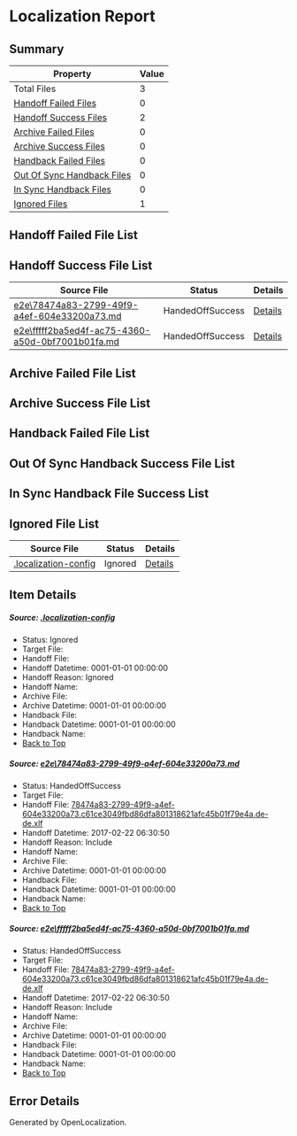 # <a name='report-top'></a> Localization Report

## Summary
 Property | Value 
 -------- | ----- 
 Total Files | 3
[ Handoff Failed Files ](#handoff-failed-list)| 0
[ Handoff Success Files ](#handoff-success-list)| 2
[ Archive Failed Files ](#archive-failed-list)| 0
[ Archive Success Files ](#archive-success-list)| 0
[ Handback Failed Files ](#handback-failed-list)| 0
[ Out Of Sync Handback Files ](#outofsync-handback-success-list)| 0
[ In Sync Handback Files ](#insync-handback-success-list)| 0
[ Ignored Files ](#ignored-list)| 1

## <a name='handoff-failed-list'></a> Handoff Failed File List

## <a name='handoff-success-list'></a> Handoff Success File List
 Source File | Status | Details 
 ----------- | ------ | ------- 
 [e2e\78474a83-2799-49f9-a4ef-604e33200a73.md](https://github.com/OpenLocalizationTestOrg/ol-test4/blob/7e98b0577efb7e8cb93fedfd7536db7c9eaf26a9/e2e/78474a83-2799-49f9-a4ef-604e33200a73.md) | HandedOffSuccess | [Details](#8f5412de675d02c29b47c11f322199e7cc5ab4821)
 [e2e\fffff2ba5ed4f-ac75-4360-a50d-0bf7001b01fa.md](https://github.com/OpenLocalizationTestOrg/ol-test4/blob/7e98b0577efb7e8cb93fedfd7536db7c9eaf26a9/e2e/fffff2ba5ed4f-ac75-4360-a50d-0bf7001b01fa.md) | HandedOffSuccess | [Details](#8f5412de675d02c29b47c11f322199e7cc5ab4822)

## <a name='archive-failed-list'></a> Archive Failed File List

## <a name='archive-success-list'></a> Archive Success File List

## <a name='handback-failed-list'></a> Handback Failed File List

## <a name='outofsync-handback-success-list'></a> Out Of Sync Handback Success File List

## <a name='insync-handback-success-list'></a> In Sync Handback File Success List

## <a name='ignored-list'></a> Ignored File List
 Source File | Status | Details 
 ----------- | ------ | ------- 
 [.localization-config](https://github.com/OpenLocalizationTestOrg/ol-test4/blob/7e98b0577efb7e8cb93fedfd7536db7c9eaf26a9/.localization-config) | Ignored | [Details](#cb0632cf59c1387fc1742bfb9fa3c47f87e2e5c90)

## Item Details
##### <a name='cb0632cf59c1387fc1742bfb9fa3c47f87e2e5c90'></a> Source: [.localization-config](https://github.com/OpenLocalizationTestOrg/ol-test4/blob/7e98b0577efb7e8cb93fedfd7536db7c9eaf26a9/.localization-config)
* Status: Ignored
* Target File: 
* Handoff File: 
* Handoff Datetime: 0001-01-01 00:00:00
* Handoff Reason: Ignored
* Handoff Name: 
* Archive File: 
* Archive Datetime: 0001-01-01 00:00:00
* Handback File: 
* Handback Datetime: 0001-01-01 00:00:00
* Handback Name: 
* [Back to Top](#report-top)

##### <a name='8f5412de675d02c29b47c11f322199e7cc5ab4821'></a> Source: [e2e\78474a83-2799-49f9-a4ef-604e33200a73.md](https://github.com/OpenLocalizationTestOrg/ol-test4/blob/7e98b0577efb7e8cb93fedfd7536db7c9eaf26a9/e2e/78474a83-2799-49f9-a4ef-604e33200a73.md)
* Status: HandedOffSuccess
* Target File: 
* Handoff File: [78474a83-2799-49f9-a4ef-604e33200a73.c61ce3049fbd86dfa801318621afc45b01f79e4a.de-de.xlf](https://github.com/OpenLocalizationTestOrg/ol-test4-handoff/blob/bc5a11919ece8a9bc51d962ff48ada132c5c0694/ol-handoff/OpenLocalizationTestOrg/ol-test4-dede/xinjiang/ht/78474a83-2799-49f9-a4ef-604e33200a73.c61ce3049fbd86dfa801318621afc45b01f79e4a.de-de.xlf)
* Handoff Datetime: 2017-02-22 06:30:50
* Handoff Reason: Include
* Handoff Name: 
* Archive File: 
* Archive Datetime: 0001-01-01 00:00:00
* Handback File: 
* Handback Datetime: 0001-01-01 00:00:00
* Handback Name: 
* [Back to Top](#report-top)

##### <a name='8f5412de675d02c29b47c11f322199e7cc5ab4822'></a> Source: [e2e\fffff2ba5ed4f-ac75-4360-a50d-0bf7001b01fa.md](https://github.com/OpenLocalizationTestOrg/ol-test4/blob/7e98b0577efb7e8cb93fedfd7536db7c9eaf26a9/e2e/fffff2ba5ed4f-ac75-4360-a50d-0bf7001b01fa.md)
* Status: HandedOffSuccess
* Target File: 
* Handoff File: [78474a83-2799-49f9-a4ef-604e33200a73.c61ce3049fbd86dfa801318621afc45b01f79e4a.de-de.xlf](https://github.com/OpenLocalizationTestOrg/ol-test4-handoff/blob/bc5a11919ece8a9bc51d962ff48ada132c5c0694/ol-handoff/OpenLocalizationTestOrg/ol-test4-dede/xinjiang/ht/78474a83-2799-49f9-a4ef-604e33200a73.c61ce3049fbd86dfa801318621afc45b01f79e4a.de-de.xlf)
* Handoff Datetime: 2017-02-22 06:30:50
* Handoff Reason: Include
* Handoff Name: 
* Archive File: 
* Archive Datetime: 0001-01-01 00:00:00
* Handback File: 
* Handback Datetime: 0001-01-01 00:00:00
* Handback Name: 
* [Back to Top](#report-top)


## Error Details

Generated by OpenLocalization.
